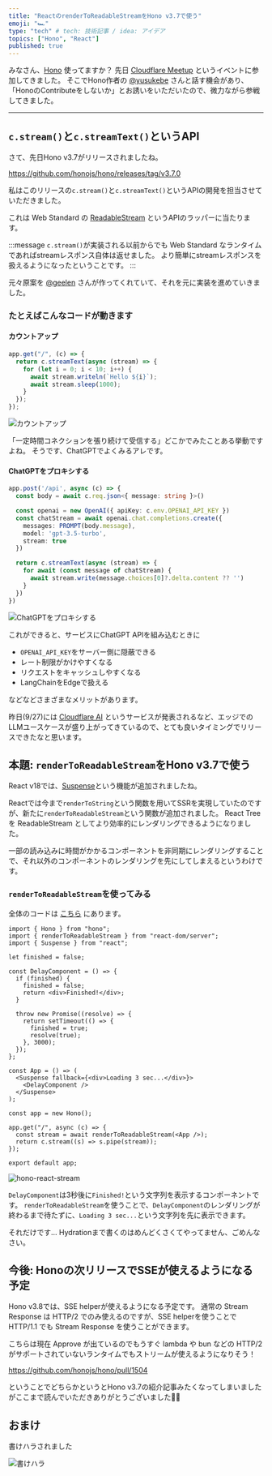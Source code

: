 ```yaml
---
title: "ReactのrenderToReadableStreamをHono v3.7で使う"
emoji: "🏎️"
type: "tech" # tech: 技術記事 / idea: アイデア
topics: ["Hono", "React"]
published: true
---
```


みなさん、[Hono](https://github.com/honojs/hono) 使ってますか？
先日 [Cloudflare Meetup](https://cfm-cts.connpass.com/event/291753/) というイベントに参加してきました。
そこでHono作者の [@yusukebe](https://twitter.com/yusukebe) さんと話す機会があり、「HonoのContributeをしないか」とお誘いをいただいたので、微力ながら参戦してきました。

---

## `c.stream()`と`c.streamText()`というAPI

さて、先日Hono v3.7がリリースされましたね。

https://github.com/honojs/hono/releases/tag/v3.7.0

私はこのリリースの`c.stream()`と`c.streamText()`というAPIの開発を担当させていただきました。

これは Web Standard の [ReadableStream](https://developer.mozilla.org/ja/docs/Web/API/ReadableStream) というAPIのラッパーに当たります。

:::message
`c.stream()`が実装される以前からでも Web Standard なランタイムであればstreamレスポンス自体は返せました。
より簡単にstreamレスポンスを扱えるようになったということです。
:::

元々原案を [@geelen](https://github.com/geelen) さんが作ってくれていて、それを元に実装を進めていきました。

### たとえばこんなコードが動きます

#### カウントアップ

```ts
app.get("/", (c) => {
  return c.streamText(async (stream) => {
    for (let i = 0; i < 10; i++) {
      await stream.writeln(`Hello ${i}`);
      await stream.sleep(1000);
    }
  });
});
```

![カウントアップ](/images/f36ea0e62fb1d6/hono-stream-text.gif)

「一定時間コネクションを張り続けて受信する」どこかでみたことある挙動ですよね。
そうです、ChatGPTでよくみるアレです。

#### ChatGPTをプロキシする

```ts
app.post('/api', async (c) => {
  const body = await c.req.json<{ message: string }>()

  const openai = new OpenAI({ apiKey: c.env.OPENAI_API_KEY })
  const chatStream = await openai.chat.completions.create({
    messages: PROMPT(body.message),
    model: 'gpt-3.5-turbo',
    stream: true
  })

  return c.streamText(async (stream) => {
    for await (const message of chatStream) {
      await stream.write(message.choices[0]?.delta.content ?? '')
    }
  })
})
```

![ChatGPTをプロキシする](/images/f36ea0e62fb1d6/hono-chatgpt-proxy.gif)

これができると、サービスにChatGPT APIを組み込むときに

- `OPENAI_API_KEY`をサーバー側に隠蔽できる
- レート制限がかけやすくなる
- リクエストをキャッシュしやすくなる
- LangChainをEdgeで扱える

などなどさまざまなメリットがあります。

昨日(9/27)には [Cloudflare AI](https://ai.cloudflare.com/?gpu) というサービスが発表されるなど、エッジでのLLMユースケースが盛り上がってきているので、とても良いタイミングでリリースできたなと思います。

## 本題: `renderToReadableStream`をHono v3.7で使う

React v18では、[Suspense](https://react.dev/reference/react/Suspense)という機能が追加されましたね。

Reactでは今まで`renderToString`という関数を用いてSSRを実現していたのですが、新たに`renderToReadableStream`という関数が追加されました。
React Tree を ReadableStream としてより効率的にレンダリングできるようになりました。

一部の読み込みに時間がかかるコンポーネントを非同期にレンダリングすることで、それ以外のコンポーネントのレンダリングを先にしてしまえるというわけです。

### `renderToReadableStream`を使ってみる

全体のコードは [こちら](
    https://github.com/sor4chi/hono-react-render-to-readable-stream
) にあります。

```tsx
import { Hono } from "hono";
import { renderToReadableStream } from "react-dom/server";
import { Suspense } from "react";

let finished = false;

const DelayComponent = () => {
  if (finished) {
    finished = false;
    return <div>Finished!</div>;
  }

  throw new Promise((resolve) => {
    return setTimeout(() => {
      finished = true;
      resolve(true);
    }, 3000);
  });
};

const App = () => (
  <Suspense fallback={<div>Loading 3 sec...</div>}>
    <DelayComponent />
  </Suspense>
);

const app = new Hono();

app.get("/", async (c) => {
  const stream = await renderToReadableStream(<App />);
  return c.stream((s) => s.pipe(stream));
});

export default app;
```

![hono-react-stream](/images/f36ea0e62fb1d6/hono-react-stream.gif)

`DelayComponent`は3秒後に`Finished!`という文字列を表示するコンポーネントです。
`renderToReadableStream`を使うことで、`DelayComponent`のレンダリングが終わるまで待たずに、`Loading 3 sec...`という文字列を先に表示できます。

それだけです... Hydrationまで書くのはめんどくさくてやってません、ごめんなさい。

## 今後: Honoの次リリースでSSEが使えるようになる予定

Hono v3.8では、SSE helperが使えるようになる予定です。
通常の Stream Response は HTTP/2 でのみ使えるのですが、SSE helperを使うことで HTTP/1.1 でも Stream Response を使うことができます。

こちらは現在 Approve が出ているのでもうすぐ lambda や bun などの HTTP/2 がサポートされていないランタイムでもストリームが使えるようになりそう！

https://github.com/honojs/hono/pull/1504

ということでどちらかというとHono v3.7の紹介記事みたくなってしまいましたがここまで読んでいただきありがとうございました🙇‍♂️

## おまけ

書けハラされました

![書けハラ](/images/f36ea0e62fb1d6/kakehara.png)
